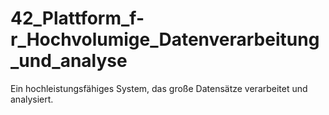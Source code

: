 # 42_Plattform_f-r_Hochvolumige_Datenverarbeitung_und_analyse
Ein hochleistungsfähiges System, das große Datensätze verarbeitet und analysiert.

